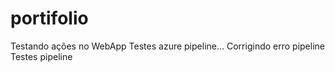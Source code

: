 # portifolio
Testando ações no WebApp
Testes azure pipeline...
Corrigindo erro pipeline
Testes pipeline